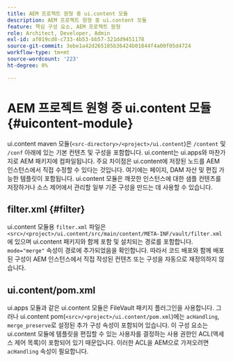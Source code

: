 ```yaml
---
title: AEM 프로젝트 원형 중 ui.content 모듈
description: AEM 프로젝트 원형 중 ui.content 모듈
feature: 핵심 구성 요소, AEM 프로젝트 원형
role: Architect, Developer, Admin
exl-id: af019cd8-c733-4b53-bb57-321dd9451178
source-git-commit: 3ebe1a42d265185b36424b01844f4a00f05d4724
workflow-type: tm+mt
source-wordcount: '223'
ht-degree: 0%

---
```


# AEM 프로젝트 원형 중 ui.content 모듈 {#uicontent-module}

ui.content maven 모듈(`<src-directory>/<project>/ui.content`)은 `/content` 및 `/conf` 아래에 있는 기본 컨텐츠 및 구성을 포함합니다. ui.content는 ui.apps와 마찬가지로 AEM 패키지에 컴파일됩니다. 주요 차이점은 ui.content에 저장된 노드를 AEM 인스턴스에서 직접 수정할 수 있다는 것입니다. 여기에는 페이지, DAM 자산 및 편집 가능한 템플릿이 포함됩니다. ui.content 모듈은 깨끗한 인스턴스에 대한 샘플 컨텐츠를 저장하거나 소스 제어에서 관리할 일부 기준 구성을 만드는 데 사용할 수 있습니다.

## filter.xml {#filter}

ui.content 모듈용 `filter.xml` 파일은 `<src>/<project>/ui.content/src/main/content/META-INF/vault/filter.xml`에 있으며 ui.content 패키지와 함께 포함 및 설치되는 경로를 포함합니다. `mode="merge"` 속성이 경로에 추가되었음을 확인합니다. 따라서 코드 배포와 함께 배포된 구성이 AEM 인스턴스에서 직접 작성된 컨텐츠 또는 구성을 자동으로 재정의하지 않습니다.

## ui.content/pom.xml

ui.apps 모듈과 같은 ui.content 모듈은 FileVault 패키지 플러그인을 사용합니다. 그러나 ui.content pom(`<src>/<project>/ui.content/pom.xml`)에는 `acHandling`, `merge_preserve`로 설정된 추가 구성 속성이 포함되어 있습니다. 이 구성 요소는 ui.content 모듈에 템플릿을 편집할 수 있는 사용자를 결정하는 사용 권한인 ACL(액세스 제어 목록)이 포함되어 있기 때문입니다. 이러한 ACL을 AEM으로 가져오려면 `acHandling` 속성이 필요합니다.
